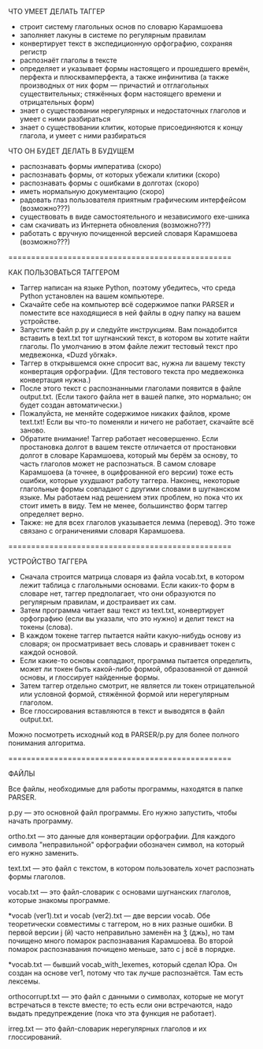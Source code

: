 ЧТО УМЕЕТ ДЕЛАТЬ ТАГГЕР
* строит систему глагольных основ по словарю Карамшоева
* заполняет лакуны в системе по регулярным правилам
* конвертирует текст в экспедиционную орфографию, сохраняя регистр
* распознаёт глаголы в тексте
* определяет и указывает формы настоящего и прошедшего времён, перфекта и плюсквамперфекта, а также инфинитива (а также производных от них форм — причастий и отглагольных существительных; стяжённых форм настоящего времени и отрицательных форм)
* знает о существовании нерегулярных и недостаточных глаголов и умеет с ними разбираться
* знает о существовании клитик, которые присоединяются к концу глагола, и умеет с ними разбираться

ЧТО ОН БУДЕТ ДЕЛАТЬ В БУДУЩЕМ
* распознавать формы императива (скоро)
* распознавать формы, от которых убежали клитики (скоро)
* распознавать формы с ошибками в долготах (скоро)
* иметь нормальную документацию (скоро)
* радовать глаз пользователя приятным графическим интерфейсом (возможно???)
* существовать в виде самостоятельного и независимого exe-шника
* сам скачивать из Интернета обновления (возможно???)
* работать с вручную почищенной версией словаря Карамшоева (возможно???)

=================================================

КАК ПОЛЬЗОВАТЬСЯ ТАГГЕРОМ

* Таггер написан на языке Python, поэтому убедитесь, что среда Python установлен на вашем компьютере.
* Скачайте себе на компьютер всё содержимое папки PARSER и поместите все находящиеся в ней файлы в одну папку на вашем устройстве.
* Запустите файл p.py и следуйте инструкциям. Вам понадобится вставить в text.txt тот шугнанский текст, в котором вы хотите найти глаголы. По умолчанию в этом файле лежит тестовый текст про медвежонка, «Duzd yörӿak».
* Таггер в открывшемся окне спросит вас, нужна ли вашему тексту конвертация орфографии. (Для тестового текста про медвежонка конвертация нужна.)
* После этого текст с распознанными глаголами появится в файле output.txt. (Если такого файла нет в вашей папке, это нормально; он будет создан автоматически.)
* Пожалуйста, не меняйте содержимое никаких файлов, кроме text.txt! Если вы что-то поменяли и ничего не работает, скачайте всё заново.
* Обратите внимание! Таггер работает несовершенно. Если простановка долгот в вашем тексте отличается от простановки долгот в словаре Карамшоева, который мы берём за основу, то часть глаголов может не распознаться. В самом словаре Карамшоева (а точнее, в оцифрованной его версии) тоже есть ошибки, которые ухудшают работу таггера. Наконец, некоторые глагольные формы совпадают с другими словами в шугнанском языке. Мы работаем над решением этих проблем, но пока что их стоит иметь в виду. Тем не менее, большинство форм таггер определяет верно.
* Также: не для всех глаголов указывается лемма (перевод). Это тоже связано с ограничениями словаря Карамшоева.

=================================================

УСТРОЙСТВО ТАГГЕРА

* Сначала строится матрица словаря из файла vocab.txt, в котором лежит таблица с глагольными основами. Если каких-то форм в словаре нет, таггер предполагает, что они образуются по регулярным правилам, и достраивает их сам.
* Затем программа читает ваш текст из text.txt, конвертирует орфографию (если вы указали, что это нужно) и делит текст на токены (слова).
* В каждом токене таггер пытается найти какую-нибудь основу из словаря; он просматривает весь словарь и сравнивает токен с каждой основой.
* Если какие-то основы совпадают, программа пытается определить, может ли токен быть какой-либо формой, образованной от данной основы, и глоссирует найденные формы.
* Затем таггер отдельно смотрит, не является ли токен отрицательной или условной формой, стяжённой формой или нерегулярным глаголом.
* Все глоссирования вставляются в текст и выводятся в файл output.txt.

Можно посмотреть исходный код в PARSER/p.py для более полного понимания алгоритма.

=================================================

ФАЙЛЫ

Все файлы, необходимые для работы программы, находятся в папке PARSER.

p.py — это основной файл программы. Его нужно запустить, чтобы начать программу.

ortho.txt — это данные для конвертации орфографии. Для каждого символа "неправильной" орфографии обозначен символ, на который его нужно заменить.

text.txt — это файл с текстом, в котором пользователь хочет распознать формы глаголов.

vocab.txt — это файл-словарик с основами шугнанских глаголов, которые знакомы программе.

*vocab (ver1).txt и vocab (ver2).txt — две версии vocab. Обе теоретически совместимы с таггером, но в них разные ошибки. В первой версии j (й) часто неправильно заменён на ǯ (джь), но там почищено много помарок распознавания Карамшоева. Во второй помарок распознавания почищено меньше, зато с j всё в порядке.
   
*vocab.txt — бывший vocab_with_lexemes, который сделал Юра. Он создан на основе ver1, потому что так лучше распознаётся. Там есть лексемы.

orthocorrupt.txt — это файл с данными о символах, которые не могут встречаться в тексте вместе; то есть если они встречаются, надо выдать предупреждение (пока что эта функция не работает).

irreg.txt — это файл-словарик нерегулярных глаголов и их глоссирований.
